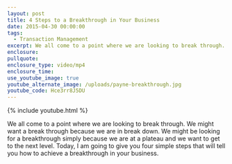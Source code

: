 ```yaml
---
layout: post
title: 4 Steps to a Breakthrough in Your Business
date: 2015-04-30 00:00:00
tags:
  - Transaction Management
excerpt: We all come to a point where we are looking to break through.
enclosure:
pullquote:
enclosure_type: video/mp4
enclosure_time:
use_youtube_image: true
youtube_alternate_image: /uploads/payne-breakthrough.jpg
youtube_code: Hce3rr8J5DU
---
```


{% include youtube.html %}

We all come to a point where we are looking to break through. We might want a break through because we are in break down. We might be looking for a breakthrough simply because we are at a plateau and we want to get to the next level. Today, I am going to give you four simple steps that will tell you how to achieve a breakthrough in your business.